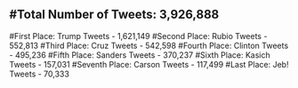 #Total Number of Tweets: 3,926,888 
---
#First Place: Trump Tweets - 1,621,149
#Second Place: Rubio Tweets - 552,813
#Third Place: Cruz Tweets - 542,598
#Fourth Place: Clinton Tweets - 495,236
#Fifth Place: Sanders Tweets - 370,237
#Sixth Place: Kasich Tweets - 157,031
#Seventh Place: Carson Tweets - 117,499
#Last Place: Jeb! Tweets - 70,333
